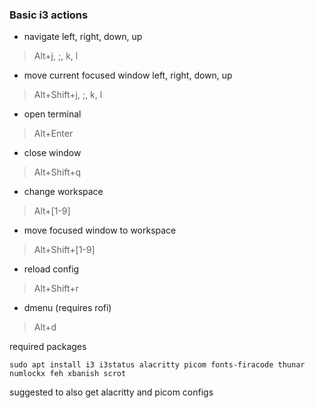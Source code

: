 ### Basic i3 actions
- navigate left, right, down, up
> Alt+j, ;, k, l
- move current focused window left, right, down, up
> Alt+Shift+j, ;, k, l
- open terminal
> Alt+Enter
- close window
> Alt+Shift+q
- change workspace
> Alt+[1-9]
- move focused window to workspace
> Alt+Shift+[1-9]
- reload config
> Alt+Shift+r
- dmenu (requires rofi) 
> Alt+d


required packages
```
sudo apt install i3 i3status alacritty picom fonts-firacode thunar numlockx feh xbanish scrot
```
suggested to also get alacritty and picom configs

